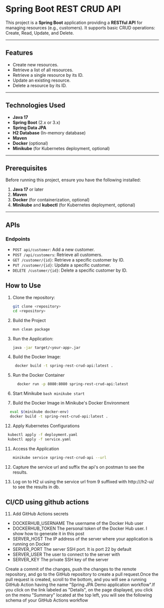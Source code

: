 # Spring Boot REST CRUD API

This project is a **Spring Boot** application providing a **RESTful API** for managing resources (e.g., customers). It supports basic CRUD operations: Create, Read, Update, and Delete.

---

## Features

- Create new resources.
- Retrieve a list of all resources.
- Retrieve a single resource by its ID.
- Update an existing resource.
- Delete a resource by its ID.

---

## Technologies Used

- **Java 17**
- **Spring Boot** (2.x or 3.x)
- **Spring Data JPA**
- **H2 Database** (In-memory database)
- **Maven**
- **Docker** (optional)
- **Minikube** (for Kubernetes deployment, optional)

---

## Prerequisites

Before running this project, ensure you have the following installed:

1. **Java 17** or later
2. **Maven**
3. **Docker** (for containerization, optional)
4. **Minikube** and **kubectl** (for Kubernetes deployment, optional)

---
## APIs

### Endpoints
- `POST api/customer`: Add a new customer.
- `POST /api/customers`: Retrieve all customers.
- `GET /customer/{id}`: Retrieve a specific customer by ID.
- `PUT /customer/{id}`: Update a specific customer.
- `DELETE /customer/{id}`: Delete a specific customer by ID.

## How to Use
1. Clone the repository:
   ```bash
   git clone <repository>
   cd <repository>
   ```
2. Build the Project
   ```bash
   mvn clean package
   ```
3. Run the Application:
    ```bash
   java -jar target/<your-app>.jar
   ```
5. Build the Docker Image:
    ```bash
     docker build -t spring-rest-crud-api:latest .
    ``` 
7. Run the Docker Container
    ```bash
      docker run -p 8080:8080 spring-rest-crud-api:latest
    ```   
9. Start Minikube
   ```bash minikube start ``` 
  
10. Build the Docker Image in Minikube's Docker Environment
   ```bash 
     eval $(minikube docker-env)
     docker build -t spring-rest-crud-api:latest .
  ```
  
12. Apply Kubernetes Configurations
   ```bash 
    kubectl apply -f deployment.yaml
    kubectl apply -f service.yaml
   ```
11. Access the Application
    ```bash
    minikube service spring-rest-crud-api --url
     ```
  
11. Capture the service url and suffix the api's on postman to see the results.

12. Log on to H2 ui using the service url from 9 suffixed with http://<minikube-service-url>/h2-ui/ to see the results in db.
     
## CI/CD using github actions 
  
11. Add GitHub Actions secrets   
   - DOCKERHUB_USERNAME	The username of the Docker Hub user
   -  DOCKERHUB_TOKEN	The personal token of the Docker Hub user. I show how to generate it in this post
   - SERVER_HOST	The IP address of the server where your application is running on Docker
   - SERVER_PORT	The server SSH port. It is port 22 by default
   - SERVER_USER	The user to connect to the server with
   - SERVER_KEY	The private SSH key of the server

Create a commit of the changes, push the changes to the remote repository, and go to the GitHub repository to create a pull request.Once the pull request is created, scroll to the bottom, and you will see a running GitHub Action having the name "Spring JPA Demo application workflow".If you click on the link labeled as "Details", on the page displayed, you click on the menu "Summary" located at the top left, you will see the following schema of your GitHub Actions workflow
     
